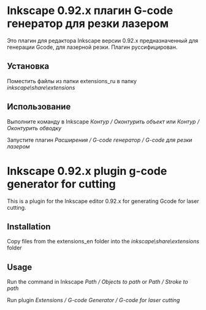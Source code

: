 # Inkscape 0.92.x плагин G-code генератор для резки лазером

Это плагин для редактора Inkscape версии 0.92.x предназначенный для генерации Gcode, для лазерной резки.
Плагин руссифицирован.

## Установка

Поместить файлы из папки extensions_ru в папку _inkscape\share\extensions_

## Использование
Выполните команду в Inkscape _Контур / Оконтурить объект_ или _Контур / Оконтурить обводку_

Запустите плагин _Расширения / G-code генератор / G-code для резки лазером_


# Inkscape 0.92.x plugin g-code generator for cutting

This is a plugin for the Inkscape editor 0.92.x for generating Gcode for laser cutting.

## Installation
Copy files from the extensions_en folder into the _inkscape\share\extensions_ folder

## Usage
Run the command in Inkscape _Path / Objects to path_ or _Path / Stroke to path_

Run plugin _Extensions / G-code Generator / G-code for laser cutting_
